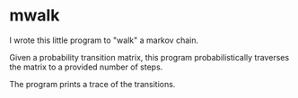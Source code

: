 # mwalk
I wrote this little program to "walk" a markov chain.

Given a probability transition matrix, this program probabilistically traverses the matrix to a provided number of steps.

The program prints a trace of the transitions.
